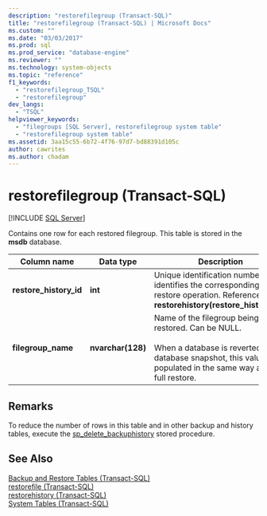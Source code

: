 ```yaml
---
description: "restorefilegroup (Transact-SQL)"
title: "restorefilegroup (Transact-SQL) | Microsoft Docs"
ms.custom: ""
ms.date: "03/03/2017"
ms.prod: sql
ms.prod_service: "database-engine"
ms.reviewer: ""
ms.technology: system-objects
ms.topic: "reference"
f1_keywords: 
  - "restorefilegroup_TSQL"
  - "restorefilegroup"
dev_langs: 
  - "TSQL"
helpviewer_keywords: 
  - "filegroups [SQL Server], restorefilegroup system table"
  - "restorefilegroup system table"
ms.assetid: 3aa15c55-6b72-4f76-97d7-bd88391d105c
author: cawrites
ms.author: chadam
---
```

# restorefilegroup (Transact-SQL)
[!INCLUDE [SQL Server](../../includes/applies-to-version/sqlserver.md)]

  Contains one row for each restored filegroup. This table is stored in the **msdb** database.  
  
|Column name|Data type|Description|  
|-----------------|---------------|-----------------|  
|**restore_history_id**|**int**|Unique identification number that identifies the corresponding restore operation. References **restorehistory(restore_history_id)**.|  
|**filegroup_name**|**nvarchar(128)**|Name of the filegroup being restored. Can be NULL.<br /><br /> When a database is reverted to a database snapshot, this value is populated in the same way as for a full restore.|  
  
## Remarks  
 To reduce the number of rows in this table and in other backup and history tables, execute the [sp_delete_backuphistory](../../relational-databases/system-stored-procedures/sp-delete-backuphistory-transact-sql.md) stored procedure.  
  
## See Also  
 [Backup and Restore Tables &#40;Transact-SQL&#41;](../../relational-databases/system-tables/backup-and-restore-tables-transact-sql.md)   
 [restorefile &#40;Transact-SQL&#41;](../../relational-databases/system-tables/restorefile-transact-sql.md)   
 [restorehistory &#40;Transact-SQL&#41;](../../relational-databases/system-tables/restorehistory-transact-sql.md)   
 [System Tables &#40;Transact-SQL&#41;](../../relational-databases/system-tables/system-tables-transact-sql.md)  
  
  
